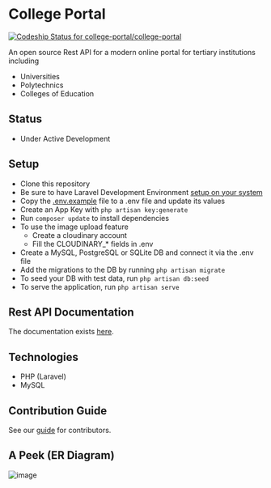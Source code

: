 # College Portal

[![Codeship Status for college-portal/college-portal](https://app.codeship.com/projects/9f257b40-6409-0136-9628-0a6e2570381d/status?branch=master)](https://app.codeship.com/projects/297074)

An open source Rest API for a modern online portal for tertiary institutions including

- Universities
- Polytechnics
- Colleges of Education

## Status

- Under Active Development

## Setup

- Clone this repository
- Be sure to have Laravel Development Environment [setup on your system](https://laravel.com/docs/5.6/installation)
- Copy the [.env.example](./.env.example) file to a .env file and update its values
- Create an App Key with `php artisan key:generate`
- Run `composer update` to install dependencies
- To use the image upload feature
  - Create a cloudinary account
  - Fill the CLOUDINARY_* fields in .env
- Create a MySQL, PostgreSQL or SQLite DB and connect it via the .env file
- Add the migrations to the DB by running `php artisan migrate`
- To seed your DB with test data, run `php artisan db:seed`
- To serve the application, run `php artisan serve`

## Rest API Documentation

The documentation exists [here](./public/docs/source/index.md).

## Technologies

- PHP (Laravel)
- MySQL

## Contribution Guide

See our [guide](CONTRIBUTING.md) for contributors.

## A Peek (ER Diagram)

![image](https://user-images.githubusercontent.com/11996508/42640287-e33dfc6a-85e9-11e8-91f6-38eb670f8278.png)